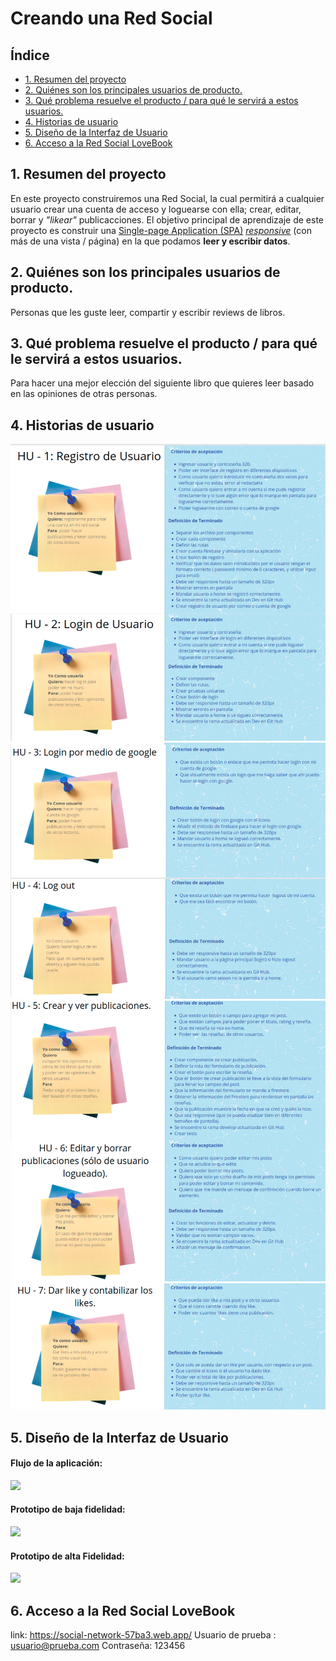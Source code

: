 # Creando una Red Social
## Índice
* [1. Resumen del proyecto](#1-resumen-del-proyecto)
* [2. Quiénes son los principales usuarios de producto.](#2-Quiénes-son-los-principales-usuarios-de-producto)
* [3. Qué problema resuelve el producto / para qué le servirá a estos usuarios.](#3-Qué-problema-resuelve-el-producto-/-para-qué-le-servirá-a-estos-usuarios.)
* [4. Historias de usuario](#4-historias-de-usuario)
* [5. Diseño de la Interfaz de Usuario ](#4-diseño-de-la-interfaz-de-usuario)
* [6. Acceso a la Red Social LoveBook ](#4-acceso-a-la-red-social-lovebook)
## 1. Resumen del proyecto
En este proyecto construiremos una Red Social, la cual permitirá a cualquier usuario crear una cuenta de
acceso y loguearse con ella; crear, editar, borrar y _"likear"_ publicacciones.
El objetivo principal de aprendizaje de este proyecto es construir una
[Single-page Application (SPA)](https://es.wikipedia.org/wiki/Single-page_application)
[_responsive_](https://curriculum.laboratoria.la/es/topics/css/02-responsive) (con más de una vista / página)
en la que podamos **leer y escribir datos**.
## 2. Quiénes son los principales usuarios de producto.
  Personas que les guste leer, compartir y escribir reviews de libros.
## 3. Qué problema resuelve el producto / para qué le servirá a estos usuarios.
  Para hacer una mejor elección del siguiente libro que quieres leer basado en las opiniones de otras personas.
## 4. Historias de usuario
<img  src= "src/img/HU1y2.png">
<img  src= "src/img/HU3y4.png">
<img  src= "src/img/HU5y6.png">
<img  src= "src/img/HU7.png">

## 5. Diseño de la Interfaz de Usuario
#### Flujo de la aplicación:
<img  src= "src/img/diagramasegundaiteracion.png" ><br>

#### Prototipo de baja fidelidad:
<img  src= "src/img/prototypeBF.png">

#### Prototipo de alta Fidelidad:
<img  src= "src/img/prototypesmobileAF.png">

## 6. Acceso a la Red Social LoveBook

link: https://social-network-57ba3.web.app/
Usuario de prueba : usuario@prueba.com
Contraseña: 123456